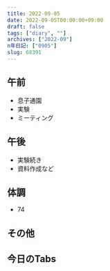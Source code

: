 ```yaml
---
title: 2022-09-05
date: 2022-09-05T00:00:00+09:00
draft: false
tags: ["diary", ""]
archives: ["2022-09"]
n年日記: ["0905"]
slug: 68391
---
```

## 午前
- 息子通園
- 実験
- ミーティング
## 午後
- 実験続き
- 資料作成など
## 体調
- 74
## その他
## 今日のTabs